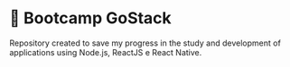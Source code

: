 # :rocket: Bootcamp GoStack

Repository created to save my progress in the study and development of applications using Node.js, ReactJS e React Native.
